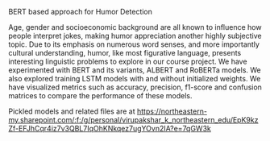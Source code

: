BERT based approach for Humor Detection

Age, gender and socioeconomic background are all known to influence how people interpret jokes, making humor appreciation another highly subjective topic. Due to its emphasis on numerous word senses, and more importantly cultural understanding, humor, like most figurative language, presents interesting linguistic problems to explore in our course project. We have experimented with BERT and its variants, ALBERT and RoBERTa models. We also explored training LSTM models with and without initialized weights. We have visualized metrics such as accuracy, precision, f1-score and confusion matrices to compare the performance of these models.

Pickled models and related files are at https://northeastern-my.sharepoint.com/:f:/g/personal/virupakshar_k_northeastern_edu/EpK9kzZf-EFJhCqr4iz7v3QBL7IqOhKNkqez7ugYOvn2IA?e=7qGW3k
